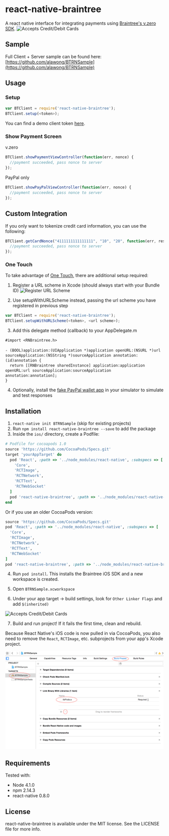 # react-native-braintree

A react native interface for integrating payments using [Braintree's v.zero SDK](https://developers.braintreepayments.com/start/overview).
![Accepts Credit/Debit Cards](/Screenshots/vzero.png)

## Sample
Full Client + Server sample can be found here:
[https://github.com/alawong/BTRNSample](https://github.com/alawong/BTRNSample)

## Usage

### Setup
```js
var BTClient = require('react-native-braintree');
BTClient.setup(<token>);
```
You can find a demo client token [here](https://developers.braintreepayments.com/start/hello-client/ios/v3).

### Show Payment Screen
v.zero
```js
BTClient.showPaymentViewController(function(err, nonce) {
  //payment succeeded, pass nonce to server
});
```

PayPal only
```js
BTClient.showPayPalViewController(function(err, nonce) {
  //payment succeeded, pass nonce to server
});
```

## Custom Integration
If you only want to tokenize credit card information, you can use the following:
```js
BTClient.getCardNonce("4111111111111111", "10", "20", function(err, result) {
  //payment succeeded, pass nonce to server
});
```

### One Touch
To take advantage of [One Touch](https://developers.braintreepayments.com/guides/one-touch/overview/ios/v3), there are additional setup required:

1. Register a URL scheme in Xcode (should always start with your Bundle ID)
  ![Register URL Scheme](/Screenshots/urlscheme.png)

2. Use setupWithURLScheme instead, passing the url scheme you have registered in previous step
  ```js
  var BTClient = require('react-native-braintree');
  BTClient.setupWithURLScheme(<token>, <url scheme>);
  ```

3. Add this delegate method (callback) to your AppDelegate.m
  ```objc
  #import <RNBraintree.h>

  - (BOOL)application:(UIApplication *)application openURL:(NSURL *)url sourceApplication:(NSString *)sourceApplication annotation:(id)annotation {
    return [[RNBraintree sharedInstance] application:application openURL:url sourceApplication:sourceApplication annotation:annotation];
  }
  ```

4. Optionally, install the [fake PayPal wallet app](https://github.com/braintree/fake-wallet-app-ios) in your simulator to simulate and test responses

## Installation
1. `react-native init BTRNSample` (skip for existing projects)
2. Run `npm install react-native-braintree --save` to add the package
3. Inside the ``ios/`` directory, create a Podfile:

  ```ruby
  # Podfile for cocoapods 1.0
  source 'https://github.com/CocoaPods/Specs.git'
  target 'yourAppTarget' do
    pod 'React', :path => '../node_modules/react-native', :subspecs => [
      'Core',
      'RCTImage',
      'RCTNetwork',
      'RCTText',
      'RCTWebSocket'
    ]
    pod 'react-native-braintree', :path => '../node_modules/react-native-braintree'
  end
  ```

  Or if you use an older CocoaPods version:
  ```ruby
  source 'https://github.com/CocoaPods/Specs.git'
  pod 'React', :path => '../node_modules/react-native', :subspecs => [
    'Core',
    'RCTImage',
    'RCTNetwork',
    'RCTText',
    'RCTWebSocket'
  ]
  pod 'react-native-braintree', :path => '../node_modules/react-native-braintree'
  ```

4. Run `pod install`.  This installs the Braintree iOS SDK and a new workspace is created.

5. Open `BTRNSample.xcworkspace`

6. Under your app target -> build settings, look for `Other Linker Flags` and add `$(inherited)`

  ![Accepts Credit/Debit Cards](/Screenshots/linker.png)

7. Build and run project!  If it fails the first time, clean and rebuild.

Because React Native's iOS code is now pulled in via CocoaPods, you also need to remove the ``React``, ``RCTImage``, etc. subprojects from your app's Xcode project.

![Remove Libraries](/Screenshots/removeLibraries.png)


## Requirements

Tested with:
* Node 4.1.0
* npm 2.14.3
* react-native 0.8.0

## License

react-native-braintree is available under the MIT license. See the LICENSE file for more info.

